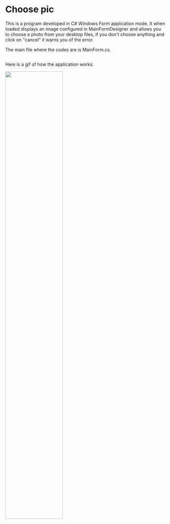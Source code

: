 # Choose pic
This is a program developed in C# Windows Form application mode. It when loaded displays an image configured in MainFormDesigner and allows you to choose a photo from your desktop files, if you don't choose anything and click on "cancel" it warns you of the error.

The main file where the codes are is MainForm.cs.

##

Here is a gif of how the application works:

<img src="https://j.gifs.com/6W9xX7.gif" width="60%" />
